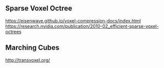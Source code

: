 ## Sparse Voxel Octree

https://eisenwave.github.io/voxel-compression-docs/index.html
https://research.nvidia.com/publication/2010-02_efficient-sparse-voxel-octrees

## Marching Cubes

http://transvoxel.org/

